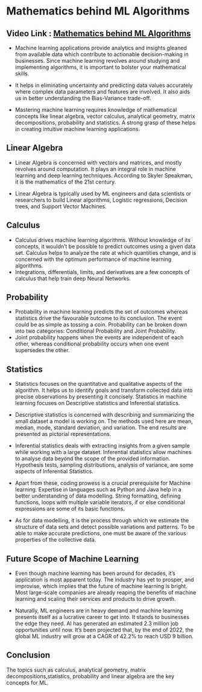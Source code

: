 # Mathematics behind ML Algorithms

## Video Link : [Mathematics behind ML Algorithms](https://drive.google.com/file/d/1yl0y9GAPIRwIvTWMcG7SL3AyvIkUaokP/view?usp=sharing)

- Machine learning applications provide analytics and insights gleaned from available data which contribute to actionable decision-making in businesses. Since machine learning revolves around studying and implementing algorithms, it is important to bolster your mathematical skills. 
- It helps in eliminating uncertainty and predicting data values accurately where complex data parameters and features are involved. It also aids us in better understanding the Bias-Variance trade-off. 

- Mastering machine learning requires knowledge of mathematical concepts like linear algebra, vector calculus, analytical geometry, matrix decompositions, probability and statistics. A strong grasp of these helps in creating intuitive machine learning applications. 

## Linear Algebra
- Linear Algebra is concerned with vectors and matrices, and mostly revolves around computation. It plays an integral role in machine learning and deep learning techniques. According to Skyler Speakman, it is the mathematics of the 21st century. 

- Linear Algebra is typically used by ML engineers and data scientists or researchers to build Linear algorithms, Logistic regressions, Decision trees, and Support Vector Machines.

## Calculus 
- Calculus drives machine learning algorithms. Without knowledge of its concepts, it wouldn’t be possible to predict outcomes using a given data set. Calculus helps to analyze the rate at which quantities change, and is concerned with the optimum performance of machine learning algorithms.
-  Integrations, differentials, limits, and derivatives are a few concepts of calculus that help train deep Neural Networks. 

## Probability
- Probability in machine learning predicts the set of outcomes whereas statistics drive the favourable outcome to its conclusion. The event could be as simple as tossing a coin. Probability can be broken down into two categories: Conditional Probability and Joint Probability. 
- Joint probability happens when the events are independent of each other, whereas conditional probability occurs when one event supersedes the other. 

## Statistics
- Statistics focuses on the quantitative and qualitative aspects of the algorithm. It helps us to identify goals and transform collected data into precise observations by presenting it concisely. Statistics in machine learning focuses on Descriptive statistics and Inferential statistics. 

- Descriptive statistics is concerned with describing and summarizing the small dataset a model is working on. The methods used here are mean, median, mode, standard deviation, and variation. The end results are presented as pictorial representations.

- Inferential statistics deals with extracting insights from a given sample while working with a large dataset. Inferential statistics allow machines to analyse data beyond the scope of the provided information. Hypothesis tests, sampling distributions, analysis of variance, are some aspects of Inferential Statistics.

- Apart from these, coding prowess is a crucial prerequisite for Machine learning. Expertise in languages such as Python and Java help in a better understanding of data modelling. String formatting, defining functions, loops with multiple variable iterators, if or else conditional expressions are some of its basic functions. 

- As for data modelling, it is the process through which we estimate the structure of data sets and detect possible variations and patterns. To be able to make accurate predictions, one must be aware of the various properties of the collective data. 

## Future Scope of Machine Learning
- Even though machine learning has been around for decades, it’s application is most apparent today. The industry has yet to prosper, and improvise, which implies that the future of machine learning is bright. Most large-scale companies are already reaping the benefits of machine learning and scaling their services and products to drive growth.

- Naturally, ML engineers are in heavy demand and machine learning presents itself as a lucrative career to get into. It stands to businesses the edge they need. AI has generated an estimated 2.3 million job opportunities until now. It’s been projected that, by the end of 2022, the global ML industry will grow at a CAGR of 42.2% to reach USD 9 billion.

## Conclusion 

The topics such as calculus, analytical geometry, matrix decompositions,statistics, probability and linear algebra are the key concepts for ML. 
